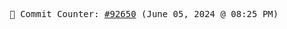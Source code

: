 <p align="center">
    <samp>
        📮 Commit Counter: <a href="https://github.com/Javascript-void0/Javascript-void0/commits/main">#92650</a> (June 05, 2024 @ 08:25 PM)
    </samp>
</p>